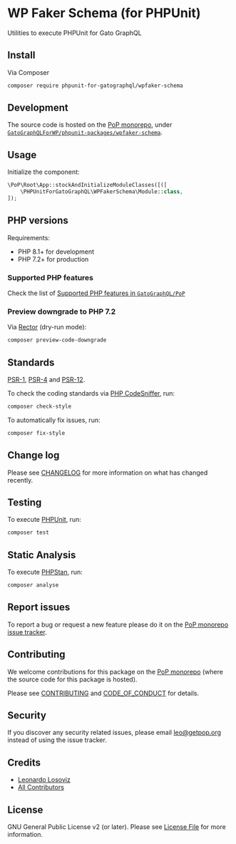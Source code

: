 # WP Faker Schema (for PHPUnit)

<!--
[![Build Status][ico-travis]][link-travis]
[![Quality Score][ico-code-quality]][link-code-quality]
[![Software License][ico-license]](LICENSE.md)
[![Latest Version on Packagist][ico-version]][link-packagist]
[![Coverage Status][ico-scrutinizer]][link-scrutinizer]
[![Total Downloads][ico-downloads]][link-downloads]
-->

Utilities to execute PHPUnit for Gato GraphQL

## Install

Via Composer

``` bash
composer require phpunit-for-gatographql/wpfaker-schema
```

## Development

The source code is hosted on the [PoP monorepo](https://github.com/GatoGraphQL/PoP), under [`GatoGraphQLForWP/phpunit-packages/wpfaker-schema`](https://github.com/GatoGraphQL/PoP/tree/master/layers/GatoGraphQLForWP/phpunit-packages/wpfaker-schema).

## Usage

Initialize the component:

``` php
\PoP\Root\App::stockAndInitializeModuleClasses([([
    \PHPUnitForGatoGraphQL\WPFakerSchema\Module::class,
]);
```

## PHP versions

Requirements:

- PHP 8.1+ for development
- PHP 7.2+ for production

### Supported PHP features

Check the list of [Supported PHP features in `GatoGraphQL/PoP`](https://github.com/GatoGraphQL/PoP/blob/master/docs/supported-php-features.md)

### Preview downgrade to PHP 7.2

Via [Rector](https://github.com/rectorphp/rector) (dry-run mode):

```bash
composer preview-code-downgrade
```

## Standards

[PSR-1](https://www.php-fig.org/psr/psr-1), [PSR-4](https://www.php-fig.org/psr/psr-4) and [PSR-12](https://www.php-fig.org/psr/psr-12).

To check the coding standards via [PHP CodeSniffer](https://github.com/squizlabs/PHP_CodeSniffer), run:

``` bash
composer check-style
```

To automatically fix issues, run:

``` bash
composer fix-style
```

## Change log

Please see [CHANGELOG](CHANGELOG.md) for more information on what has changed recently.

## Testing

To execute [PHPUnit](https://phpunit.de/), run:

``` bash
composer test
```

## Static Analysis

To execute [PHPStan](https://github.com/phpstan/phpstan), run:

``` bash
composer analyse
```

## Report issues

To report a bug or request a new feature please do it on the [PoP monorepo issue tracker](https://github.com/GatoGraphQL/PoP/issues).

## Contributing

We welcome contributions for this package on the [PoP monorepo](https://github.com/GatoGraphQL/PoP) (where the source code for this package is hosted).

Please see [CONTRIBUTING](CONTRIBUTING.md) and [CODE_OF_CONDUCT](CODE_OF_CONDUCT.md) for details.

## Security

If you discover any security related issues, please email leo@getpop.org instead of using the issue tracker.

## Credits

- [Leonardo Losoviz][link-author]
- [All Contributors][link-contributors]

## License

GNU General Public License v2 (or later). Please see [License File](LICENSE.md) for more information.

[ico-version]: https://img.shields.io/packagist/v/phpunit-for-gatographql/wpfaker-schema.svg?style=flat-square
[ico-license]: https://img.shields.io/badge/license-GPLv2-brightgreen.svg?style=flat-square
[ico-travis]: https://img.shields.io/travis/phpunit-for-gatographql/wpfaker-schema/master.svg?style=flat-square
[ico-scrutinizer]: https://img.shields.io/scrutinizer/coverage/g/phpunit-for-gatographql/wpfaker-schema.svg?style=flat-square
[ico-code-quality]: https://img.shields.io/scrutinizer/g/phpunit-for-gatographql/wpfaker-schema.svg?style=flat-square
[ico-downloads]: https://img.shields.io/packagist/dt/phpunit-for-gatographql/wpfaker-schema.svg?style=flat-square

[link-packagist]: https://packagist.org/packages/phpunit-for-gatographql/wpfaker-schema
[link-travis]: https://travis-ci.org/phpunit-for-gatographql/wpfaker-schema
[link-scrutinizer]: https://scrutinizer-ci.com/g/phpunit-for-gatographql/wpfaker-schema/code-structure
[link-code-quality]: https://scrutinizer-ci.com/g/phpunit-for-gatographql/wpfaker-schema
[link-downloads]: https://packagist.org/packages/phpunit-for-gatographql/wpfaker-schema
[link-author]: https://github.com/leoloso
[link-contributors]: ../../../../../../contributors
